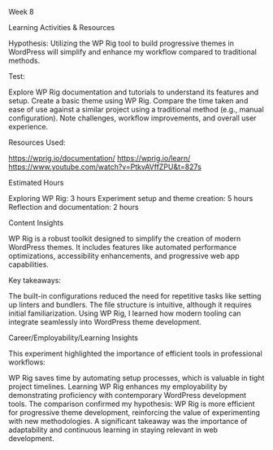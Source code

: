 Week 8

Learning Activities & Resources

Hypothesis: Utilizing the WP Rig tool to build progressive themes in WordPress will simplify and enhance my workflow compared to traditional methods.

Test:

Explore WP Rig documentation and tutorials to understand its features and setup.
Create a basic theme using WP Rig.
Compare the time taken and ease of use against a similar project using a traditional method (e.g., manual configuration).
Note challenges, workflow improvements, and overall user experience.

Resources Used:

https://wprig.io/documentation/
https://wprig.io/learn/
https://www.youtube.com/watch?v=PtkvAVffZPU&t=827s

Estimated Hours

Exploring WP Rig: 3 hours
Experiment setup and theme creation: 5 hours
Reflection and documentation: 2 hours

Content Insights

WP Rig is a robust toolkit designed to simplify the creation of modern WordPress themes. It includes features like automated performance optimizations, accessibility enhancements, and progressive web app capabilities.

Key takeaways:

The built-in configurations reduced the need for repetitive tasks like setting up linters and bundlers.
The file structure is intuitive, although it requires initial familiarization.
Using WP Rig, I learned how modern tooling can integrate seamlessly into WordPress theme development.

Career/Employability/Learning Insights

This experiment highlighted the importance of efficient tools in professional workflows:

WP Rig saves time by automating setup processes, which is valuable in tight project timelines.
Learning WP Rig enhances my employability by demonstrating proficiency with contemporary WordPress development tools.
The comparison confirmed my hypothesis: WP Rig is more efficient for progressive theme development, reinforcing the value of experimenting with new methodologies.
A significant takeaway was the importance of adaptability and continuous learning in staying relevant in web development.
